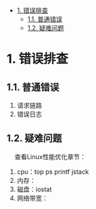 
<!-- TOC -->

- [1. 错误排查](#1-错误排查)
    - [1.1. 普通错误](#11-普通错误)
    - [1.2. 疑难问题](#12-疑难问题)

<!-- /TOC -->

# 1. 错误排查  
## 1.1. 普通错误
1. 请求链路
2. 错误日志


## 1.2. 疑难问题  
&emsp; 查看Linux性能优化章节：  

1. cpu：top ps printf jstack
2. 内存：  
3. 磁盘：iostat
5. 网络带宽：    

